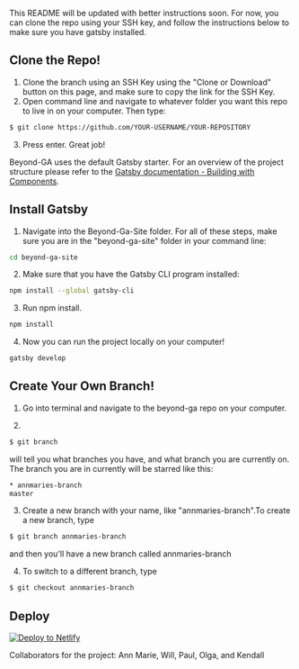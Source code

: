 This README will be updated with better instructions soon. For now, you can clone the repo using your SSH key, and follow the instructions below to make sure you have gatsby installed.

## Clone the Repo!

1. Clone the branch using an SSH Key using the "Clone or Download" button on this page, and make sure to copy the link for the SSH Key.
2. Open command line and navigate to whatever folder you want this repo to live in on your computer. Then type:
```sh
$ git clone https://github.com/YOUR-USERNAME/YOUR-REPOSITORY
```
3. Press enter. Great job! 


Beyond-GA uses the default Gatsby starter. For an overview of the project structure please refer to the [Gatsby documentation - Building with Components](https://www.gatsbyjs.org/docs/building-with-components/).

## Install Gatsby 

1. Navigate into the Beyond-Ga-Site folder. For all of these steps, make sure you are in the "beyond-ga-site" folder in your command line:
```sh
cd beyond-ga-site
```

2. Make sure that you have the Gatsby CLI program installed:
```sh
npm install --global gatsby-cli
```

3. Run npm install.
```sh 
npm install
```

4. Now you can run the project locally on your computer! 
```sh 
gatsby develop
```


## Create Your Own Branch!

1. Go into terminal and navigate to the beyond-ga repo on your computer.  

2. 
```sh
$ git branch 
```
will tell you what branches you have, and what branch you are currently on.  The branch you are in currently will be starred like this:
```sh
* annmaries-branch
master
```
3. Create a new branch with your name, like "annmaries-branch".To create a new branch, type 
```sh
$ git branch annmaries-branch
```
and then you'll have a new branch called annmaries-branch

4. To switch to a different branch,  type 
```sh
$ git checkout annmaries-branch
```

## Deploy

[![Deploy to Netlify](https://www.netlify.com/img/deploy/button.svg)](https://app.netlify.com/start/deploy?repository=https://github.com/gatsbyjs/gatsby-starter-default)

Collaborators for the project: Ann Marie, Will, Paul, Olga, and Kendall